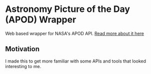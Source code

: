 # Astronomy Picture of the Day (APOD) Wrapper

Web based wrapper for NASA's APOD API.
[Read more about it here](https://api.nasa.gov/#apod)

## Motivation

I made this to get more familiar with some APIs and tools that looked interesting to me.
